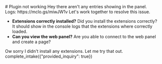 <user>
# Plugin not working
</user>
<user>
Hey there aren't any entries showing in the panel.
Logs: https://mclo.gs/miwJW1v
</user>
<assistant>
Let's work together to resolve this issue.

- **Extensions correctly installed?** Did you install the extensions correctly? It should show in the console logs that the extensions where correctly loaded.
- **Can you view the web panel?** Are you able to connect to the web panel and create a page?
</assistant>
<user>
Ow sorry I didn't install any extensions. Let me try that out.
</user>
<tool_call>
complete_intake({"provided_inquiry": true})
</tool_call>
